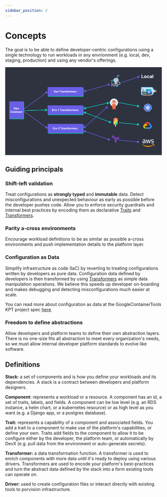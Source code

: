 ```yaml
---
sidebar_position: 2
---
```


# Concepts

The goal is to be able to define developer-centric configurations using a single technology to run workloads in any envrionment (e.g. local, dev, staging, production) and using any vendor's offerings.

![illustration](./assets/illustration.png)

## Guiding principals

### Shift-left validation

Treat configurations as **strongly typed** and **immutable** data. Detect misconfigurations and unexpected behaviour as early as possible before the developer pushes code. Allow you to enforce security guardrails and internal best practices by encoding them as declarative [Traits](#definitions) and [Transformers](#definitions).

### Parity a-cross environments

Encourage workload definitions to be as similar as possible a-cross environments and push implementation details to the platform layer.

### Configuration as Data

Simplify infrastructure as code (IaC) by reverting to treating configurations written by developers as pure data. Configuration data defined by developers is then transformed by using [Transformers](#definitions) as simple data manipulation operations. We believe this speeds up developer on-boarding and makes debugging and detecting misconfigurations much easier at scale.

You can read more about configuration as data at the GoogleContainerTools KPT project spec [here](https://github.com/GoogleContainerTools/kpt/blob/main/docs/design-docs/06-config-as-data.md).


### Freedom to define abstractions

Allow developers and platform teams to define their own abstraction layers. There is no one-size fits all abstraction to meet every organization's needs, so we must allow internal developer platform standards to evolve like software.

## Definitions

**Stack:** a set of components and is how you define your workloads and its dependencies. A stack is a contract between developers and platform designers.

**Component:** represents a workload or a resource. A component has an id, a set of traits, labels, and fields. A component can be low level (e.g. an RDS instance, a helm chart, or a kubernetes resource) or as high level as you want (e.g. a Django app, or a postgres database).

**Trait:** represents a capability of a component and associated fields. You add a trait to a component to make use of the platform's capabilities, or define your own. Traits add fields to the component to allow it to be configure either by the developer, the platform team, or automatically by DevX (e.g. pull data from the environment or auto-generate secrets).

**Transformer:** a data transformation function. A transformer is used to enrich components with more data until it's ready to deploy using various drivers. Transformers are used to encode your platform's best-practices and turn the abstract data defined by the stack into a form existing tools can operate on.

**Driver:** used to create configuration files or interact directly with existing tools to porvision infrastructure.